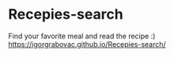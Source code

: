 # Recepies-search
Find your favorite meal and read the recipe :)
https://igorgrabovac.github.io/Recepies-search/
